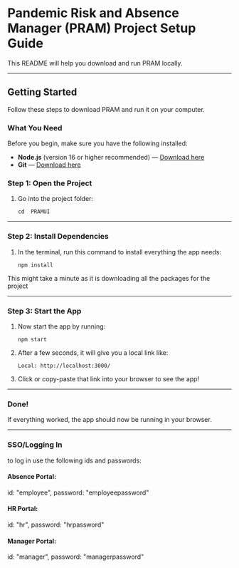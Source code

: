 # Pandemic Risk and Absence Manager (PRAM) Project Setup Guide

This README will help you download and run PRAM locally.

---

## Getting Started

Follow these steps to download PRAM and run it on your computer.

### What You Need
Before you begin, make sure you have the following installed:
- **Node.js** (version 16 or higher recommended) — [Download here](https://nodejs.org/)
- **Git** — [Download here](https://git-scm.com/downloads)

### Step 1: Open the Project

1. Go into the project folder:
   ```
   cd  PRAMUI
   ```

---

### Step 2: Install Dependencies

1. In the terminal, run this command to install everything the app needs:
   ```
   npm install
   ```

This might take a minute as it is downloading all the packages for the project

---

### Step 3: Start the App

1. Now start the app by running:
   ```
   npm start
   ```

2. After a few seconds, it will give you a local link like:
   ```
   Local: http://localhost:3000/
   ```

3. Click or copy-paste that link into your browser to see the app!

---

### Done!

If everything worked, the app should now be running in your browser.  

---

### SSO/Logging In
to log in use the following ids and passwords:

#### Absence Portal: 
id: "employee",
password: "employeepassword"

#### HR Portal:
id: "hr",
password: "hrpassword"

#### Manager Portal:
id: "manager",
password: "managerpassword"
